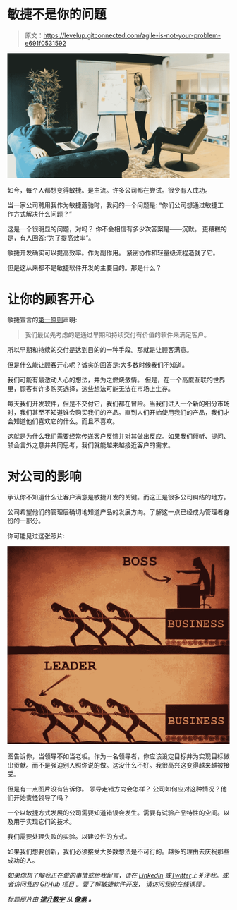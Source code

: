 # 敏捷不是你的问题

> 原文：<https://levelup.gitconnected.com/agile-is-not-your-problem-e691f0531592>

![](img/69b2ce3fb35d0f0ce13c126f46765a99.png)

如今，每个人都想变得敏捷。是主流。许多公司都在尝试。很少有人成功。

当一家公司聘用我作为敏捷蔻驰时，我问的一个问题是:
“你们公司想通过敏捷工作方式解决什么问题？”

这是一个很明显的问题，对吗？
你不会相信有多少次答案是——沉默。
更糟糕的是，有人回答:“为了提高效率”。

敏捷开发确实可以提高效率。作为副作用。
紧密协作和轻量级流程造就了它。

但是这从来都不是敏捷软件开发的主要目的。那是什么？

# 让你的顾客开心

敏捷宣言的[第一原则](https://agilemanifesto.org/principles.html)声明:

> 我们最优先考虑的是通过早期和持续交付有价值的软件来满足客户。

所以早期和持续的交付是达到目的的一种手段。那就是让顾客满意。

但是什么能让顾客开心呢？诚实的回答是:大多数时候我们不知道。

我们可能有最激动人心的想法，并为之燃烧激情。
但是，在一个高度互联的世界里，顾客有许多购买选择，这些想法可能无法在市场上生存。

每天我们开发软件，但是不交付它，我们都在冒险。当我们进入一个新的细分市场时，我们甚至不知道谁会购买我们的产品。直到人们开始使用我们的产品，我们才会知道他们喜欢它的什么。而且不喜欢。

这就是为什么我们需要经常传递客户反馈并对其做出反应。如果我们倾听、提问、领会言外之意并共同思考，我们就能越来越接近客户的需求。

# 对公司的影响

承认你不知道什么让客户满意是敏捷开发的关键。而这正是很多公司纠结的地方。

公司希望他们的管理层确切地知道产品的发展方向。了解这一点已经成为管理者身份的一部分。

你可能见过这张照片:

![](img/601b6cad85c6cee6c806fe061a76984f.png)

图告诉你，当领导不如当老板。作为一名领导者，你应该设定目标并为实现目标做出贡献。而不是强迫别人照你说的做。这没什么不好。我很高兴这变得越来越被接受。

但是有一点图片没有告诉你。
领导走错方向会怎样？
公司如何应对这种情况？他们开始责怪领导了吗？

一个以敏捷方式发展的公司需要知道错误会发生。需要有试验产品特性的空间。以及用于实现它们的技术。

我们需要处理失败的实验。以建设性的方式。

如果我们想要创新，我们必须接受大多数想法是不可行的。越多的理由去庆祝那些成功的人。

*如果你想了解我正在做的事情或给我留言，请在* [*LinkedIn*](https://www.linkedin.com/in/bertilmuth/) *或*[*Twitter*](https://twitter.com/BertilMuth)*上关注我。或者访问我的* [*GitHub 项目*](https://github.com/bertilmuth/requirementsascode) *。要了解敏捷软件开发，* [*请访问我的在线课程*](https://skl.sh/2Cq497P) *。*

*标题照片由* [***提升数字***](https://www.pexels.com/@elevate-digital-784230?utm_content=attributionCopyText&utm_medium=referral&utm_source=pexels) *从* [***像素***](https://www.pexels.com/photo/two-person-listening-to-woman-standing-beside-poster-1647919/?utm_content=attributionCopyText&utm_medium=referral&utm_source=pexels) ***。***